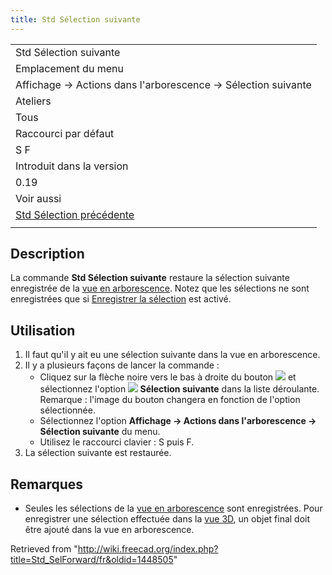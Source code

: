 ```yaml
---
title: Std Sélection suivante
---
```

|  |
| --- |
| Std Sélection suivante |
| Emplacement du menu |
| Affichage → Actions dans l'arborescence → Sélection suivante |
| Ateliers |
| Tous |
| Raccourci par défaut |
| S F |
| Introduit dans la version |
| 0.19 |
| Voir aussi |
| [Std Sélection précédente](/Std_SelBack/fr "Std SelBack/fr") |
|  |

## Description

La commande **Std Sélection suivante** restaure la sélection suivante enregistrée de la [vue en arborescence](/Tree_view/fr "Tree view/fr"). Notez que les sélections ne sont enregistrées que si [Enregistrer la sélection](/Std_TreeRecordSelection/fr "Std TreeRecordSelection/fr") est activé.

## Utilisation

1. Il faut qu'il y ait eu une sélection suivante dans la vue en arborescence.
2. Il y a plusieurs façons de lancer la commande :
   * Cliquez sur la flèche noire vers le bas à droite du bouton ![](/images/Std_TreeSyncView.svg) et sélectionnez l'option **![](/images/Std_SelForward.svg) Sélection suivante** dans la liste déroulante. Remarque : l'image du bouton changera en fonction de l'option sélectionnée.
   * Sélectionnez l'option **Affichage → Actions dans l'arborescence → Sélection suivante** du menu.
   * Utilisez le raccourci clavier : S puis F.
3. La sélection suivante est restaurée.

## Remarques

* Seules les sélections de la [vue en arborescence](/Tree_view/fr "Tree view/fr") sont enregistrées. Pour enregistrer une sélection effectuée dans la [vue 3D](/3D_view/fr "3D view/fr"), un objet final doit être ajouté dans la vue en arborescence.

Retrieved from "<http://wiki.freecad.org/index.php?title=Std_SelForward/fr&oldid=1448505>"